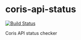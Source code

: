 # coris-api-status

[![Build Status](https://travis-ci.com/cyphercore-dev/coris-api-status.svg?branch=master)](https://travis-ci.com/cyphercore-dev/coris-api-status)

Coris API status checker
